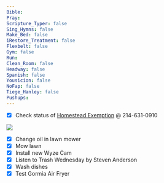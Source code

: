 ```yaml
---
Bible: 
Pray: 
Scripture_Typer: false
Sing_Hymns: false
Make_Bed: false
iRestore_Treatment: false
Flexbelt: false
Gym: false
Run: 
Clean_Room: false
Headway: false
Spanish: false
Yousicion: false
NoFap: false
Tiege_Hanley: false
Pushups:
---
```

- [x] Check status of [Homestead Exemption](https://www.dallascad.org/AcctDetailRes.aspx?ID=00000820834100000) @ 214-631-0910

![](https://i.imgur.com/sx54kES.png)

- [x] Change oil in lawn mower
- [x] Mow lawn
- [x] Install new Wyze Cam
- [x] Listen to Trash Wednesday by Steven Anderson
- [x] Wash dishes
- [x] Test Gormia Air Fryer